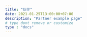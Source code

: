 ```yaml
---
title: "伙伴"
date: 2021-01-25T13:00:00+07:00
description: "Partner example page"
# type dont remove or customize
type : "docs"
---
```

